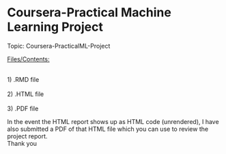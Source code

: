 # Coursera-Practical Machine Learning Project
Topic: Coursera-PracticalML-Project


<u>Files/Contents:</u>

<br>1) .RMD file</br>
<br>2) .HTML file</br>
<br>3) .PDF file</br>

In the event the HTML report shows up as HTML code (unrendered), I have also submitted a PDF of that HTML file which you can use to review the project report. <br>Thank you</br>
